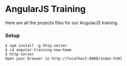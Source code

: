 AngularJS Training
========================

Here are all the projects files for our AngularJS training.

### Setup ###
```
$ npm install -g http-server
$ cd angular-training-new-home
$ http-server
Open your browser in http://localhost:8080/index.html
```


